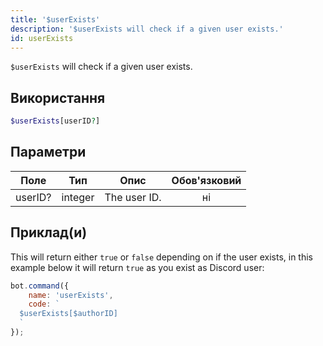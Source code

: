 ```yaml
---
title: '$userExists'
description: '$userExists will check if a given user exists.'
id: userExists
---
```


`$userExists` will check if a given user exists.

## Використання

```php
$userExists[userID?]
```

## Параметри

| Поле    | Тип     | Опис         | Обов'язковий |
| ------- | ------- | ------------ |:------------:|
| userID? | integer | The user ID. |      ні      |

## Приклад(и)

This will return either `true` or `false` depending on if the user exists, in this example below it will return `true` as you exist as Discord user:

```javascript
bot.command({
    name: 'userExists',
    code: `
  $userExists[$authorID]
  `
});
```
